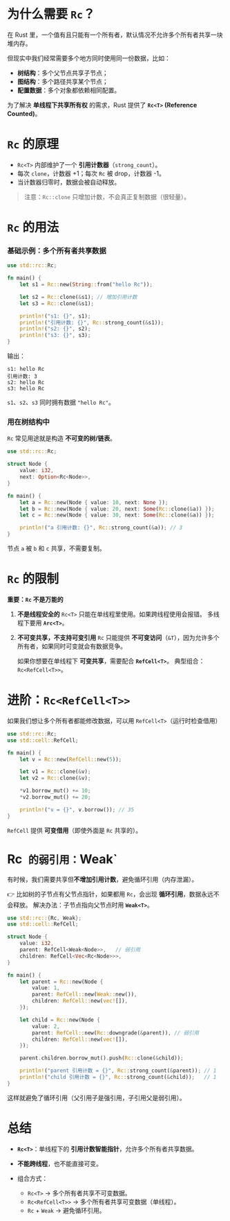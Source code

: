 # 为什么需要 `Rc`？

在 Rust 里，一个值有且只能有一个所有者，默认情况不允许多个所有者共享一块堆内存。

但现实中我们经常需要多个地方同时使用同一份数据，比如：

* **树结构**：多个父节点共享子节点；
* **图结构**：多个路径共享某个节点；
* **配置数据**：多个对象都依赖相同配置。

为了解决 **单线程下共享所有权** 的需求，Rust 提供了 **`Rc<T>` (Reference Counted)**。


# `Rc` 的原理

* `Rc<T>` 内部维护了一个 **引用计数器**（`strong_count`）。
* 每次 `clone`，计数器 +1；每次 `Rc` 被 drop，计数器 -1。
* 当计数器归零时，数据会被自动释放。

> 注意：`Rc::clone` 只增加计数，不会真正复制数据（很轻量）。



# `Rc` 的用法

### 基础示例：多个所有者共享数据

```rust
use std::rc::Rc;

fn main() {
    let s1 = Rc::new(String::from("hello Rc"));

    let s2 = Rc::clone(&s1); // 增加引用计数
    let s3 = Rc::clone(&s1);

    println!("s1: {}", s1);
    println!("引用计数: {}", Rc::strong_count(&s1));
    println!("s2: {}", s2);
    println!("s3: {}", s3);
}
```

输出：

```
s1: hello Rc
引用计数: 3
s2: hello Rc
s3: hello Rc
```

`s1`、`s2`、`s3` 同时拥有数据 `"hello Rc"`。


### 用在树结构中

`Rc` 常见用途就是构造 **不可变的树/链表**。

```rust
use std::rc::Rc;

struct Node {
    value: i32,
    next: Option<Rc<Node>>,
}

fn main() {
    let a = Rc::new(Node { value: 10, next: None });
    let b = Rc::new(Node { value: 20, next: Some(Rc::clone(&a)) });
    let c = Rc::new(Node { value: 30, next: Some(Rc::clone(&a)) });

    println!("a 引用计数: {}", Rc::strong_count(&a)); // 3
}
```

节点 `a` 被 `b` 和 `c` 共享，不需要复制。


# `Rc` 的限制

**重要：`Rc` 不是万能的**

1. **不是线程安全的**
   `Rc<T>` 只能在单线程里使用。如果跨线程使用会报错。
   多线程下要用 **`Arc<T>`**。

2. **不可变共享，不支持可变引用**
   `Rc` 只能提供 **不可变访问**（`&T`），因为允许多个所有者，如果同时可变就会有数据竞争。

   如果你想要在单线程下 **可变共享**，需要配合 **`RefCell<T>`**。
   典型组合：`Rc<RefCell<T>>`。

# 进阶：`Rc<RefCell<T>>`

如果我们想让多个所有者都能修改数据，可以用 `RefCell<T>`（运行时检查借用）

```rust
use std::rc::Rc;
use std::cell::RefCell;

fn main() {
    let v = Rc::new(RefCell::new(5));

    let v1 = Rc::clone(&v);
    let v2 = Rc::clone(&v);

    *v1.borrow_mut() += 10;
    *v2.borrow_mut() += 20;

    println!("v = {}", v.borrow()); // 35
}
```

`RefCell` 提供 **可变借用**（即使外面是 `Rc` 共享的）。


# Rc` 的弱引用：`Weak<T>`

有时候，我们需要共享但**不增加引用计数**，避免循环引用（内存泄漏）。

👉 比如树的子节点有父节点指针，如果都用 `Rc`，会出现 **循环引用**，数据永远不会释放。
解决办法：子节点指向父节点时用 **`Weak<T>`**。

```rust
use std::rc::{Rc, Weak};
use std::cell::RefCell;

struct Node {
    value: i32,
    parent: RefCell<Weak<Node>>,   // 弱引用
    children: RefCell<Vec<Rc<Node>>>,
}

fn main() {
    let parent = Rc::new(Node {
        value: 1,
        parent: RefCell::new(Weak::new()),
        children: RefCell::new(vec![]),
    });

    let child = Rc::new(Node {
        value: 2,
        parent: RefCell::new(Rc::downgrade(&parent)), // 弱引用
        children: RefCell::new(vec![]),
    });

    parent.children.borrow_mut().push(Rc::clone(&child));

    println!("parent 引用计数 = {}", Rc::strong_count(&parent)); // 1
    println!("child 引用计数 = {}", Rc::strong_count(&child));   // 1
}
```

这样就避免了循环引用（父引用子是强引用，子引用父是弱引用）。


# 总结

* **`Rc<T>`**：单线程下的 **引用计数智能指针**，允许多个所有者共享数据。
* **不能跨线程**，也不能直接可变。
* 组合方式：

  * `Rc<T>` → 多个所有者共享不可变数据。
  * `Rc<RefCell<T>>` → 多个所有者共享可变数据（单线程）。
  * `Rc` + `Weak` → 避免循环引用。
